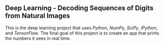 ## Deep Learning - Decoding Sequences of Digits from Natural Images
This is the deep learning project that uses *Python*, *NumPy*, *SciPy*, *iPython*, and *TensorFlow*.
The final goal of this project is to create an app that prints the numbers it sees in real time.

